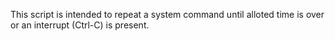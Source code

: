 This script is intended to repeat a system command until alloted time is over or an interrupt (Ctrl-C) is present. 
